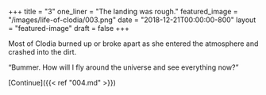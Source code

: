 +++
title = "3"
one_liner = "The landing was rough."
featured_image = "/images/life-of-clodia/003.png"
date = "2018-12-21T00:00:00-800"
layout = "featured-image"
draft = false
+++

Most of Clodia burned up or broke apart as she entered the atmosphere and crashed into the dirt. 

“Bummer. How will I fly around the universe and see everything now?”

[Continue]({{< ref "004.md" >}})
